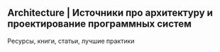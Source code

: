 ## Architecture | Источники про архитектуру и проектирование программных систем
Ресурсы, книги, статьи, лучшие практики